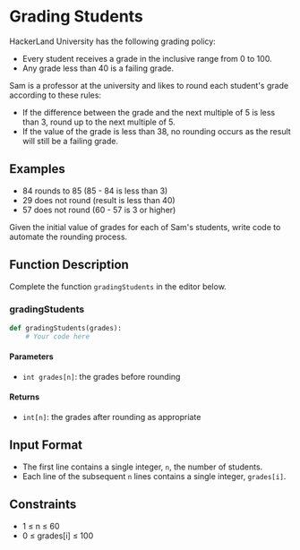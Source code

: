 # Grading Students

HackerLand University has the following grading policy:

- Every student receives a grade in the inclusive range from 0 to 100.
- Any grade less than 40 is a failing grade.

Sam is a professor at the university and likes to round each student's grade according to these rules:

- If the difference between the grade and the next multiple of 5 is less than 3, round up to the next multiple of 5.
- If the value of the grade is less than 38, no rounding occurs as the result will still be a failing grade.

## Examples

- 84 rounds to 85 (85 - 84 is less than 3)
- 29 does not round (result is less than 40)
- 57 does not round (60 - 57 is 3 or higher)

Given the initial value of grades for each of Sam's students, write code to automate the rounding process.

## Function Description

Complete the function `gradingStudents` in the editor below.

### gradingStudents

```python
def gradingStudents(grades):
    # Your code here
```

#### Parameters

- `int grades[n]`: the grades before rounding

#### Returns

- `int[n]`: the grades after rounding as appropriate

## Input Format

- The first line contains a single integer, `n`, the number of students.
- Each line of the subsequent `n` lines contains a single integer, `grades[i]`.

## Constraints

- 1 ≤ n ≤ 60
- 0 ≤ grades[i] ≤ 100